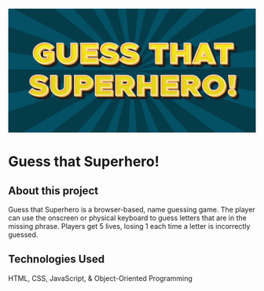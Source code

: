 ![alt text](images/ss_logo.png 'Guess that Superhero!')

# Guess that Superhero!

## About this project

Guess that Superhero is a browser-based, name guessing game. The player can use the onscreen or physical keyboard to guess letters that are in the missing phrase. Players get 5 lives, losing 1 each time a letter is incorrectly guessed. 

## Technologies Used

HTML, CSS, JavaScript, & Object-Oriented Programming
